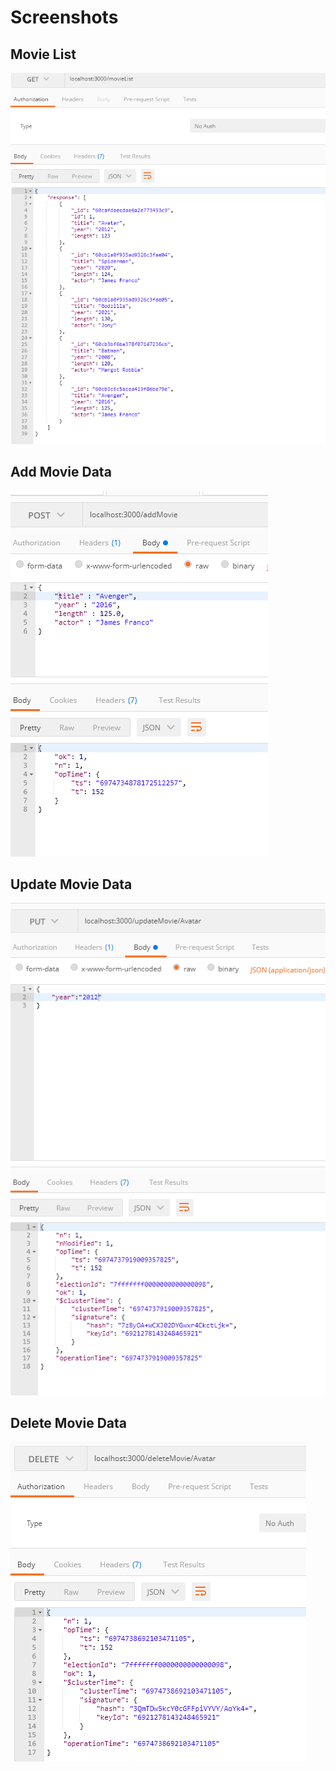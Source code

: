 # Screenshots

## Movie List
![Movie List](https://github.com/AnujHDoshi/movie-app-mongoDB-/blob/main/Screenshots/movieList.PNG)


## Add Movie Data
![Movie List](Screenshots/addMovie.png)

## Update Movie Data
![Movie List](Screenshots/UpdateMovieList.png)

## Delete Movie Data
![Movie List](Screenshots/DeleteMovie.png)